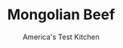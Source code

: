 ---
layout: ../../layouts/MarkdownPostLayout.astro
title: Mongolian Beef
author: America's Test Kitchen
pubDate: 2023-03-15
description: "This sweet and spicy beef dish was popularized by Chinese American restaurants."
image_url: https://res.cloudinary.com/hksqkdlah/image/upload/ar_1:1,c_fill,dpr_2.0,f_auto,fl_lossy.progressive.strip_profile,g_faces:auto,q_auto:low,w_344/33343_sfs-mongolian-beef-19
tags: ["Main Courses","Beef"]
calories: 
protein: 
carbohydrates: 
fats: 
fiber: 
ingredients: ["1 1/2 pounds, beef flap meat, trimmed","1/2 cup, cornstarch","3 cups, peanut or vegetable oil","4 , scallions, white parts minced, green parts cut into 1-inch pieces","2—4 dried, arbol chiles (each about 2 inches long), stemmed and halved ­crosswise","4 , garlic cloves, minced","1 tablespoon, grated fresh ginger","3/4 cup, water","2/3 cup packed, brown sugar","6 tablespoons, soy sauce","4 cups, cooked white rice"]
serves: 6
time: "1¼ hours"
instructions: ["Cut beef with grain into 2 1/2- to 3-inch-wide strips and place strips on large plate; freeze until firm, about 15 minutes. Cut strips crosswise against grain into 1/8-inch-thick slices. Toss beef with cornstarch in bowl; set aside.","Set wire rack in rimmed baking sheet. Heat oil in large Dutch oven over medium-high heat to 375 degrees. Add one-third of beef and fry until browned and crispy, about 4 minutes, stirring occasionally to keep pieces from sticking together. Adjust burner, if necessary, to maintain oil temperature between 350 and 375 degrees. Using spider skimmer or slotted spoon, transfer beef to prepared rack. Return oil to 375 degrees and repeat with remaining beef in 2 batches.","Transfer 1 tablespoon frying oil to 12-inch nonstick skillet and heat over medium-high heat until shimmering. Add scallion whites, arbols, garlic, and ginger and cook until fragrant, about 30 seconds. Stir in water, sugar, and soy sauce and bring to vigorous simmer. Cook until sauce is thickened and reduced to 1 1/4 cups, 6 to 8 minutes.","Add beef and scallion greens to sauce and cook, tossing constantly, until sauce coats beef, about 1 minute. Transfer to platter and serve with rice."]
nutrition: undefined
notes: "Freezing the strips of beef makes them firm and allows you to slice them thin. Ask your butcher for a 1 1/2-pound piece of flap meat instead of already-cut steak tips, which are more difficult to slice thin. You can substitute flank steak for flap meat in this recipe, if desired. For a spicier dish, use the larger number of arbols. If you can’t find dried arbol chiles, you can substitute small dried Asian chiles or 3/4 teaspoon of red pepper flakes."
---